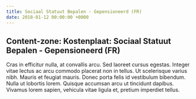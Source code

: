 ```yaml
---
title: Sociaal Statuut Bepalen - Gepensioneerd (FR)
date: 2018-01-12 00:00:00 +0000
---
```

## Content-zone: Kostenplaat: Sociaal Statuut Bepalen - Gepensioneerd (FR)</h2>

Cras in efficitur nulla, at convallis arcu. Sed laoreet cursus egestas. Integer vitae lectus ac arcu commodo placerat non in tellus. Ut scelerisque varius nibh. Mauris et feugiat mauris. Donec porta felis id vestibulum bibendum. Nulla ut lobortis lorem. Quisque accumsan arcu ut tincidunt dapibus. Vivamus lorem sapien, vehicula vitae ligula et, pretium imperdiet tellus. 